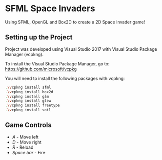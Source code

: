 # SFML Space Invaders
Using SFML, OpenGL and Box2D to create a 2D Space Invader game!

## Setting up the Project

Project was developed using Visual Studio 2017 with Visual Studio Package Manager (vcpkng).

To install the Visual Studio Package Manager, go to: https://github.com/microsoft/vcpkg

You will need to install the following packages with vcpkng:

```bash
.\vcpkng install sfml
.\vcpkng install box2d
.\vcpkng install glm
.\vcpkng install glew
.\vcpkng install freetype
.\vcpkng install soil
```

## Game Controls

* *A* - Move left
* *D* - Move right
* *R* - Reload
* *Space bar* - Fire
